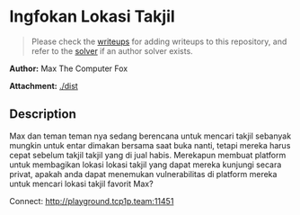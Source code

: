# Ingfokan Lokasi Takjil

> Please check the [writeups](./writeups/) for adding writeups to this repository, and refer to the [solver](./solver/) if an author solver exists.

**Author:** Max The Computer Fox

**Attachment:** [./dist](./dist)


## Description
Max dan teman teman nya sedang berencana untuk mencari takjil sebanyak mungkin
untuk entar dimakan bersama saat buka nanti, tetapi mereka harus cepat sebelum
takjil takjil yang di jual habis. Merekapun membuat platform untuk membagikan
lokasi lokasi takjil yang dapat mereka kunjungi secara privat, apakah anda dapat 
menemukan vulnerabilitas di platform mereka untuk mencari lokasi takjil favorit Max?

Connect: http://playground.tcp1p.team:11451
